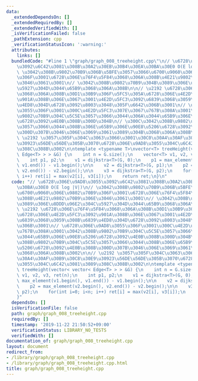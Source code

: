 ```yaml
---
data:
  _extendedDependsOn: []
  _extendedRequiredBy: []
  _extendedVerifiedWith: []
  _isVerificationFailed: false
  _pathExtension: cpp
  _verificationStatusIcon: ':warning:'
  attributes:
    links: []
  bundledCode: "#line 1 \"graph/graph_008_treeheight.cpp\"\n// \u6728\u306E\u9AD8\u3055\
    \u3092\u6C42\u3081\u308B\u30A2\u30EB\u30B4\u30EA\u30BA\u30E0 O(E log |V|)\n//\
    \ \u3042\u308B\u9802\u70B9\u306B\u5BFE\u3057\u3066\u6700\u9060\u306E\u9802\u70B9\
    \u306F\u3001\u6728\u306E\u76F4\u5F84\u3068\u306A\u308B\u4E21\u9802\u70B9\u306E\
    \u3046\u3061\u3001\n// \u3042\u308B\u9802\u70B9\u304B\u3089\u306E\u8DDD\u96E2\u304C\
    \u5927\u304D\u3044\u65B9\u3068\u306A\u308B\n\n// \u2192 \u6728\u306E\u76F4\u5F84\
    \u3068\u306A\u308B\u30D1\u30B9\u306F\u5FC5\u305A\u6728\u306E\u4E2D\u5FC3\u3092\
    \u901A\u308B\u306E\u3067\u3001\u4E2D\u5FC3\u3092\u6839\u3068\u3059\u308B\u6839\
    \u4ED8\u304D\u6728\u3092\u8003\u3048\u305F\u6642\u306B\u3001\n// \u6728\u306E\u9AD8\
    \u3055\u306F\u3001\u300C\u4E2D\u5FC3\u307E\u3067\u767B\u308A\u3001\u3042\u308B\
    \u9802\u70B9\u304C\u5C5E\u3057\u3066\u3044\u306A\u3044\u65B9\u306E\u90E8\u5206\
    \u6728\u3092\u4E0B\u308B\u300D\u304B\n// \u300C\u3042\u308B\u9802\u70B9\u304C\u5C5E\
    \u3057\u3066\u3044\u308B\u306E\u65B9\u306E\u90E8\u5206\u6728\u3092\u4E0B\u308B\
    \u300D\u307B\u3046\u306E\u3069\u3061\u3089\u304B\u3068\u306A\u308B\u3002\n\n//\
    \ \u2192 \u3057\u305F\u304C\u3063\u3066\u3001\u30C0\u30A4\u30AF\u30B9\u30C8\u30E9\
    \u30923\u56DE\u56DE\u305B\u3070\u6728\u306E\u9AD8\u3055\u304C\u6C42\u3081\u3089\
    \u308C\u308B\u3002\n\ntemplate <typename T>\nvector<T> treeHeight(vector< vector<\
    \ Edge<T> > > &G) {\n    int n = G.size();\n    vector<T> v1, v2, v3, ret(n);\n\
    \    int p1, p2;\n    v1 = dijkstra<T>(G, 0);\n    p1 = max_element(v1.begin(),\
    \ v1.end()) - v1.begin();\n\n    v2 = dijkstra<T>(G, p1);\n    p2 = max_element(v2.begin(),\
    \ v2.end()) - v2.begin();\n\n    v3 = dijkstra<T>(G, p2);\n    for(int i=0; i<n;\
    \ i++) ret[i] = max(v2[i], v3[i]);\n    return ret;\n}\n"
  code: "// \u6728\u306E\u9AD8\u3055\u3092\u6C42\u3081\u308B\u30A2\u30EB\u30B4\u30EA\
    \u30BA\u30E0 O(E log |V|)\n// \u3042\u308B\u9802\u70B9\u306B\u5BFE\u3057\u3066\
    \u6700\u9060\u306E\u9802\u70B9\u306F\u3001\u6728\u306E\u76F4\u5F84\u3068\u306A\
    \u308B\u4E21\u9802\u70B9\u306E\u3046\u3061\u3001\n// \u3042\u308B\u9802\u70B9\u304B\
    \u3089\u306E\u8DDD\u96E2\u304C\u5927\u304D\u3044\u65B9\u3068\u306A\u308B\n\n//\
    \ \u2192 \u6728\u306E\u76F4\u5F84\u3068\u306A\u308B\u30D1\u30B9\u306F\u5FC5\u305A\
    \u6728\u306E\u4E2D\u5FC3\u3092\u901A\u308B\u306E\u3067\u3001\u4E2D\u5FC3\u3092\
    \u6839\u3068\u3059\u308B\u6839\u4ED8\u304D\u6728\u3092\u8003\u3048\u305F\u6642\
    \u306B\u3001\n// \u6728\u306E\u9AD8\u3055\u306F\u3001\u300C\u4E2D\u5FC3\u307E\u3067\
    \u767B\u308A\u3001\u3042\u308B\u9802\u70B9\u304C\u5C5E\u3057\u3066\u3044\u306A\
    \u3044\u65B9\u306E\u90E8\u5206\u6728\u3092\u4E0B\u308B\u300D\u304B\n// \u300C\u3042\
    \u308B\u9802\u70B9\u304C\u5C5E\u3057\u3066\u3044\u308B\u306E\u65B9\u306E\u90E8\
    \u5206\u6728\u3092\u4E0B\u308B\u300D\u307B\u3046\u306E\u3069\u3061\u3089\u304B\
    \u3068\u306A\u308B\u3002\n\n// \u2192 \u3057\u305F\u304C\u3063\u3066\u3001\u30C0\
    \u30A4\u30AF\u30B9\u30C8\u30E9\u30923\u56DE\u56DE\u305B\u3070\u6728\u306E\u9AD8\
    \u3055\u304C\u6C42\u3081\u3089\u308C\u308B\u3002\n\ntemplate <typename T>\nvector<T>\
    \ treeHeight(vector< vector< Edge<T> > > &G) {\n    int n = G.size();\n    vector<T>\
    \ v1, v2, v3, ret(n);\n    int p1, p2;\n    v1 = dijkstra<T>(G, 0);\n    p1 =\
    \ max_element(v1.begin(), v1.end()) - v1.begin();\n\n    v2 = dijkstra<T>(G, p1);\n\
    \    p2 = max_element(v2.begin(), v2.end()) - v2.begin();\n\n    v3 = dijkstra<T>(G,\
    \ p2);\n    for(int i=0; i<n; i++) ret[i] = max(v2[i], v3[i]);\n    return ret;\n\
    }"
  dependsOn: []
  isVerificationFile: false
  path: graph/graph_008_treeheight.cpp
  requiredBy: []
  timestamp: '2019-11-22 21:50:52+09:00'
  verificationStatus: LIBRARY_NO_TESTS
  verifiedWith: []
documentation_of: graph/graph_008_treeheight.cpp
layout: document
redirect_from:
- /library/graph/graph_008_treeheight.cpp
- /library/graph/graph_008_treeheight.cpp.html
title: graph/graph_008_treeheight.cpp
---
```

